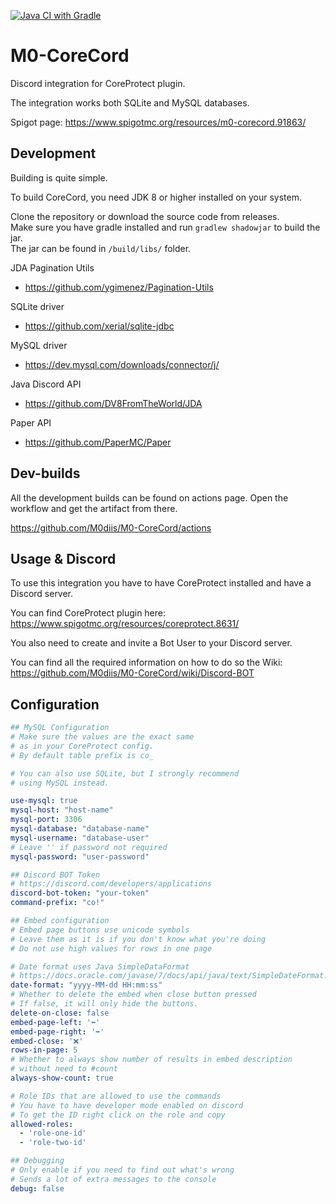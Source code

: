 [![Java CI with Gradle](https://github.com/M0diis/M0-CoreCord/actions/workflows/gradle.yml/badge.svg)](https://github.com/M0diis/M0-CoreCord/actions/workflows/gradle.yml)

# M0-CoreCord
Discord integration for CoreProtect plugin.

The integration works both SQLite and MySQL databases.

Spigot page:
https://www.spigotmc.org/resources/m0-corecord.91863/

## Development
Building is quite simple.

To build CoreCord, you need JDK 8 or higher installed on your system.

Clone the repository or download the source code from releases.  
Make sure you have gradle installed and run `gradlew shadowjar` to build the jar.  
The jar can be found in `/build/libs/` folder. 

JDA Pagination Utils
- https://github.com/ygimenez/Pagination-Utils

SQLite driver
- https://github.com/xerial/sqlite-jdbc

MySQL driver
- https://dev.mysql.com/downloads/connector/j/

Java Discord API
- https://github.com/DV8FromTheWorld/JDA

Paper API
- https://github.com/PaperMC/Paper

## Dev-builds

All the development builds can be found on actions page.
Open the workflow and get the artifact from there.

https://github.com/M0diis/M0-CoreCord/actions

## Usage & Discord

To use this integration you have to have CoreProtect installed and have a Discord server.

You can find CoreProtect plugin here:  
https://www.spigotmc.org/resources/coreprotect.8631/

You also need to create and invite a Bot User to your Discord server.

You can find all the required information on how to do so the Wiki:  
https://github.com/M0diis/M0-CoreCord/wiki/Discord-BOT

## Configuration

```yaml
## MySQL Configuration
# Make sure the values are the exact same
# as in your CoreProtect config.
# By default table prefix is co_

# You can also use SQLite, but I strongly recommend
# using MySQL instead.

use-mysql: true
mysql-host: "host-name"
mysql-port: 3306
mysql-database: "database-name"
mysql-username: "database-user"
# Leave '' if password not required
mysql-password: "user-password"

## Discord BOT Token
# https://discord.com/developers/applications
discord-bot-token: "your-token"
command-prefix: "co!"

## Embed configuration
# Embed page buttons use unicode symbols
# Leave them as it is if you don't know what you're doing
# Do not use high values for rows in one page

# Date format uses Java SimpleDataFormat
# https://docs.oracle.com/javase/7/docs/api/java/text/SimpleDateFormat.html
date-format: "yyyy-MM-dd HH:mm:ss"
# Whether to delete the embed when close button pressed
# If false, it will only hide the buttons.
delete-on-close: false
embed-page-left: '⬅️'
embed-page-right: '➡️'
embed-close: '❌'
rows-in-page: 5
# Whether to always show number of results in embed description
# without need to #count
always-show-count: true

# Role IDs that are allowed to use the commands
# You have to have developer mode enabled on discord
# To get the ID right click on the role and copy
allowed-roles:
  - 'role-one-id'
  - 'role-two-id'

## Debugging
# Only enable if you need to find out what's wrong
# Sends a lot of extra messages to the console
debug: false
```
